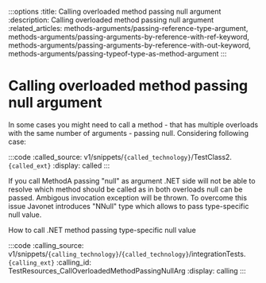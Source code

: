 :::options
:title: Calling overloaded method passing null argument
:description: Calling overloaded method passing null argument
:related_articles: methods-arguments/passing-reference-type-argument, methods-arguments/passing-arguments-by-reference-with-ref-keyword, methods-arguments/passing-arguments-by-reference-with-out-keyword, methods-arguments/passing-typeof-type-as-method-argument
:::

# Calling overloaded method passing null argument 
  
In some cases you might need to call a method - that has multiple overloads with the same number of arguments - passing null. Considering following case:  
  
:::code 
:called_source: v1/snippets/`{called_technology}`/TestClass2.`{called_ext}`
:display: called
:::
  
If you call MethodA passing "null" as argument .NET side will not be able to resolve which method should be called as in both overloads null can be passed. Ambigous invocation exception will be thrown. To overcome this issue Javonet introduces "NNull" type which allows to pass type-specific null value.

How to call .NET method passing type-specific null value  
  
:::code 
:calling_source: v1/snippets/`{calling_technology}`/`{called_technology}`/integrationTests.`{calling_ext}`
:calling_id: TestResources_CallOverloadedMethodPassingNullArg
:display: calling
:::

